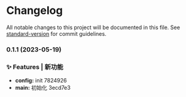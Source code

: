 # Changelog

All notable changes to this project will be documented in this file. See [standard-version](https://github.com/conventional-changelog/standard-version) for commit guidelines.

### 0.1.1 (2023-05-19)


### ✨ Features | 新功能

* **config:** init 7824926
* **main:** 初始化 3ecd7e3
